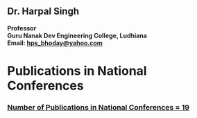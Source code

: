 ## Dr. Harpal Singh
**Professor**  
**Guru Nanak Dev Engineering College, Ludhiana**  
**Email: hps_bhoday@yahoo.com**

# Publications in National Conferences

### [Number of Publications in National Conferences = 19](../../Documents/Biodata2.pdf)
